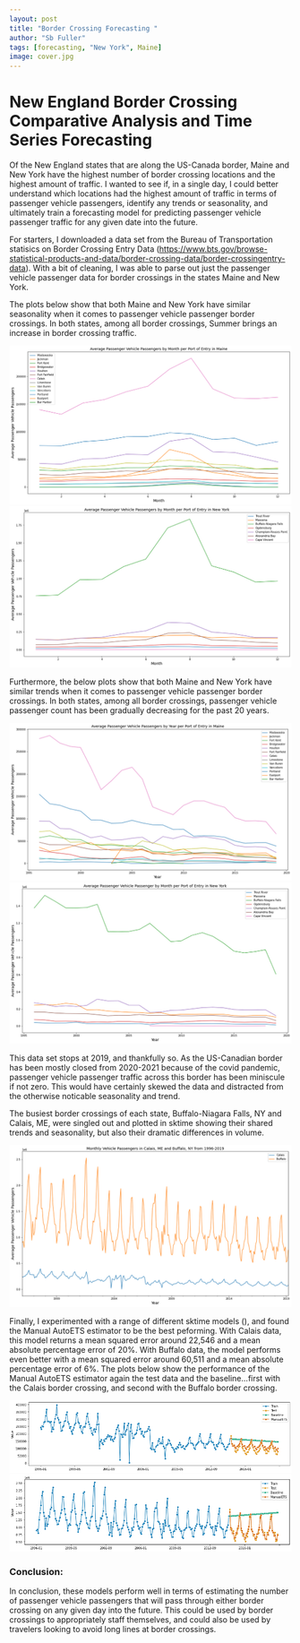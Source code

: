 ```yaml
---
layout: post
title: "Border Crossing Forecasting "
author: "Sb Fuller"
tags: [forecasting, "New York", Maine]
image: cover.jpg
---
```


# New England Border Crossing Comparative Analysis and Time Series Forecasting

Of the New England states that are along the US-Canada border, Maine and New York have the highest number of border crossing locations and the highest amount of traffic. I wanted to see if, in a single day, I could better understand which locations had the highest amount of traffic in terms of passenger vehicle passengers, identify any trends or seasonality, and ultimately train a forecasting model for predicting passenger vehicle passenger traffic for any given date into the future. 

For starters, I downloaded a data set from the Bureau of Transportation statisics on Border Crossing Entry Data (https://www.bts.gov/browse-statistical-products-and-data/border-crossing-data/border-crossingentry-data). With a bit of cleaning, I was able to parse out just the passenger vehicle passenger data for border crossings in the states Maine and New York.

The plots below show that both Maine and New York have similar seasonality when it comes to passenger vehicle passenger border crossings. In both states, among all border crossings, Summer brings an increase in border crossing traffic.

![ ](./assets/img/me_avg_pvp_month.png)
![ ](./assets/img/ny_avg_pvp_month.png)
  
Furthermore, the below plots show that both Maine and New York have similar trends when it comes to passenger vehicle passenger border crossings. In both states, among all border crossings, passenger vehicle passenger count has been gradually decreasing for the past 20 years.

![ ](./assets/img/me_avg_pvp_year.png)
![ ](./assets/img/ny_avg_pvp_year.png)

This data set stops at 2019, and thankfully so. As the US-Canadian border has been mostly closed from 2020-2021 because of the covid pandemic, passenger vehicle passenger traffic across this border has been miniscule if not zero. This would have certainly skewed the data and distracted from the otherwise noticable seasonality and trend.

The busiest border crossings of each state, Buffalo-Niagara Falls, NY and Calais, ME, were singled out and plotted in sktime showing their shared trends and seasonality, but also their dramatic differences in volume.

![ ](./assets/img/me_ny_comb3.png)

Finally, I experimented with a range of different sktime models (), and found the Manual AutoETS estimator to be the best peforming. With Calais data, this model returns a mean squared error around 22,546 and a mean absolute percentage error of 20%. With Buffalo data, the model performs even better with a mean squared error around 60,511 and a mean absolute percentage error of 6%. The plots below show the performance of the Manual AutoETS estimator again the test data and the baseline...first with the Calais border crossing, and second with the Buffalo border crossing. 

![ ](./assets/img/cal_bestmodel.png)
![ ](./assets/img/buf_bestmodel.png)

### Conclusion:

In conclusion, these models perform well in terms of estimating the number of passenger vehicle passengers that will pass through either border crossing on any given day into the future. This could be used by border crossings to appropriately staff themselves, and could also be used by travelers looking to avoid long lines at border crossings.


